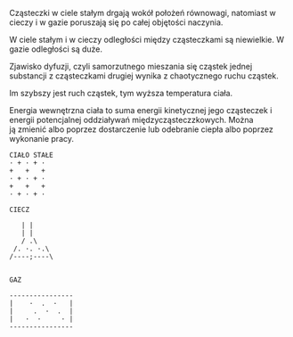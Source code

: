 Cząsteczki w ciele stałym drgają wokół położeń równowagi, natomiast w cieczy i w gazie poruszają się po całej objętości naczynia.

W ciele stałym i w cieczy odległości między cząsteczkami są niewielkie. W gazie odległości są duże.

Zjawisko dyfuzji, czyli samorzutnego mieszania się cząstek jednej substancji z cząsteczkami drugiej wynika z chaotycznego ruchu cząstek.

Im szybszy jest ruch cząstek, tym wyższa temperatura ciała.

Energia wewnętrzna ciała to suma energii kinetycznej jego cząsteczek i energii potencjalnej oddziaływań międzycząsteczzkowych. Można ją zmienić albo poprzez dostarczenie lub odebranie ciepła albo poprzez wykonanie pracy.

```
CIAŁO STAŁE
· + · + ·
+   +   +
· + · + ·
+   +   +
· + · + ·

CIECZ

   | |
   | |
   / .\
 /. ·. ·.\
/----;----\


GAZ

----------------
|    ·  .  ·   |
|     .  ·  .  |
|   ·  ·     · |
----------------
```

